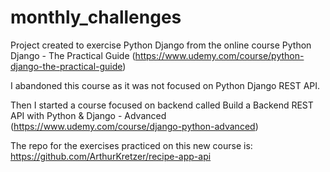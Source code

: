 # monthly_challenges

Project created to exercise Python Django from the online course Python Django - The Practical Guide (https://www.udemy.com/course/python-django-the-practical-guide)

I abandoned this course as it was not focused on Python Django REST API.

Then I started a course focused on backend called Build a Backend REST API with Python & Django - Advanced (https://www.udemy.com/course/django-python-advanced)

The repo for the exercises practiced on this new course is: https://github.com/ArthurKretzer/recipe-app-api
